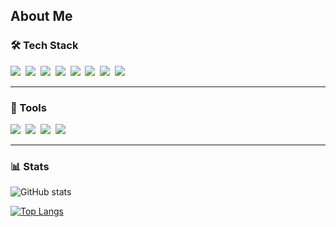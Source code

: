 ## About Me

### 🛠 Tech Stack

<img src="https://img.shields.io/badge/HTML5-%23E34F26.svg?style=for-the-badge&logo=html5&logoColor=white" />&nbsp;
<img src="https://img.shields.io/badge/CSS3-%231572B6.svg?style=for-the-badge&logo=css3&logoColor=white" />&nbsp;
<img src="https://img.shields.io/badge/JAVASCRIPT-%23F7DF1E.svg?style=for-the-badge&logo=javascript&logoColor=black" />&nbsp;
<img src="https://img.shields.io/badge/React-%2361DAFB.svg?style=for-the-badge&logo=react&logoColor=black" />&nbsp;
<img src="https://img.shields.io/badge/TypeScript-%23007ACC.svg?style=for-the-badge&logo=typescript&logoColor=white" />&nbsp;
<img src="https://img.shields.io/badge/Next.js-%23000000.svg?style=for-the-badge&logo=Next.js&logoColor=white" />&nbsp;
<img src="https://img.shields.io/badge/Tailwind%20CSS-06B6D4?style=for-the-badge&logo=tailwind-css&logoColor=white" />&nbsp;
<img src="https://img.shields.io/badge/-React%20Query-FF4154?style=for-the-badge&logo=react%20query&logoColor=white" />

---

### 🔧 Tools

<img src="https://img.shields.io/badge/VSCode-0078D4.svg?style=for-the-badge&logo=visual-studio-code&logoColor=white" />&nbsp;
<img src="https://img.shields.io/badge/Git-F05032.svg?style=for-the-badge&logo=git&logoColor=white" />&nbsp;
<img src="https://img.shields.io/badge/GitHub-%23121011.svg?style=for-the-badge&logo=github&logoColor=white" />&nbsp;
<img src="https://img.shields.io/badge/Figma-F24E1E.svg?style=for-the-badge&logo=figma&logoColor=white" />

---

### 📊 Stats

![GitHub stats](https://github-readme-stats.vercel.app/api?username=JEON-SEUNGBHIN&show_icons=true&theme=radical)

[![Top Langs](https://github-readme-stats.vercel.app/api/top-langs/?username=JEON-SEUNGBHIN&layout=compact&theme=radical)](https://github.com/JEON-SEUNGBHIN)
